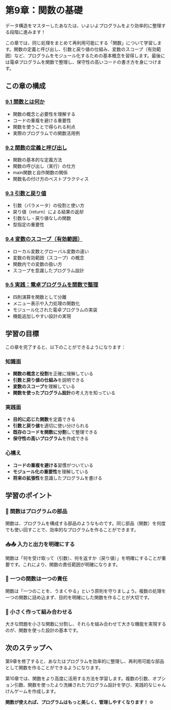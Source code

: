 # 第9章：関数の基礎

データ構造をマスターしたあなたは、いよいよプログラムをより効率的に整理する段階に進みます！

この章では、同じ処理をまとめて再利用可能にする「関数」について学習します。関数の定義と呼び出し、引数と戻り値の仕組み、変数のスコープ（有効範囲）など、プログラムをモジュール化するための基本概念を習得します。最後には電卓プログラムを関数で整理し、保守性の高いコードの書き方を身につけます。

## この章の構成

### [9.1 関数とは何か](./9-1.md)
- 関数の概念と必要性を理解する
- コードの重複を避ける重要性
- 関数を使うことで得られる利点
- 実際のプログラムでの関数活用例

### [9.2 関数の定義と呼び出し](./9-2.md)
- 関数の基本的な定義方法
- 関数の呼び出し（実行）の仕方
- main関数と自作関数の関係
- 関数名の付け方のベストプラクティス

### [9.3 引数と戻り値](./9-3.md)
- 引数（パラメータ）の役割と使い方
- 戻り値（return）による結果の返却
- 引数なし・戻り値なしの関数
- 型指定の重要性

### [9.4 変数のスコープ（有効範囲）](./9-4.md)
- ローカル変数とグローバル変数の違い
- 変数の有効範囲（スコープ）の概念
- 関数内での変数の扱い方
- スコープを意識したプログラム設計

### [9.5 実践：電卓プログラムを関数で整理](./9-5.md)
- 四則演算を関数として分離
- メニュー表示や入力処理の関数化
- モジュール化された電卓プログラムの実装
- 機能追加しやすい設計の実現

## 学習の目標

この章を完了すると、以下のことができるようになります：

### 知識面
- **関数の概念と役割**を正確に理解している
- **引数と戻り値の仕組み**を説明できる
- **変数のスコープ**を理解している
- **関数を使ったプログラム設計**の考え方を知っている

### 実践面
- **目的に応じた関数**を定義できる
- **引数と戻り値**を適切に使い分けられる
- **既存のコードを関数に分割**して整理できる
- **保守性の高いプログラム**を作成できる

### 心構え
- **コードの重複を避ける**習慣がついている
- **モジュール化の重要性**を理解している
- **将来の拡張性**を意識したプログラムを書ける

## 学習のポイント

### 🧩 関数はプログラムの部品
関数は、プログラムを構成する部品のようなものです。同じ部品（関数）を何度でも使い回すことで、効率的なプログラムを作ることができます。

### 📥📤 入力と出力を明確にする
関数は「何を受け取って（引数）、何を返すか（戻り値）」を明確にすることが重要です。これにより、関数の責任範囲が明確になります。

### 🎯 一つの関数は一つの責任
関数は「一つのことを、うまくやる」という原則を守りましょう。複数の処理を一つの関数に詰め込まず、目的を明確にした関数を作ることが大切です。

### 🔄 小さく作って組み合わせる
大きな問題を小さな関数に分割し、それらを組み合わせて大きな機能を実現するのが、関数を使った設計の基本です。

## 次のステップへ

第9章を修了すると、あなたはプログラムを効率的に整理し、再利用可能な部品として関数を作ることができるようになります。

第10章では、関数をより高度に活用する方法を学習します。複数の引数、オプション引数、関数を使ったより洗練されたプログラム設計を学び、実践的なじゃんけんゲームを作成します。

**関数が使えれば、プログラムはもっと美しく、管理しやすくなります！** ⚙️
